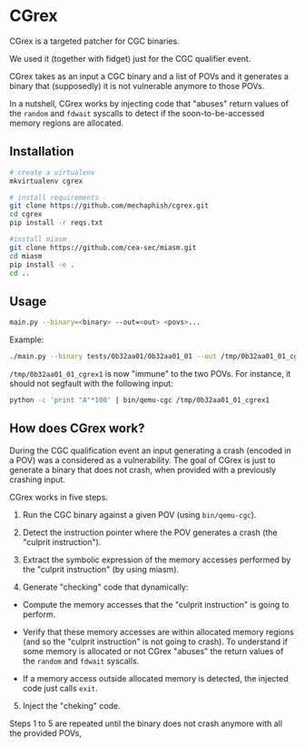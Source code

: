 # CGrex
CGrex is a targeted patcher for CGC binaries.

We used it (together with fidget) just for the CGC qualifier event.

CGrex takes as an input a CGC binary and a list of POVs and it generates a binary that (supposedly) it is not vulnerable anymore to those POVs. 

In a nutshell, CGrex works by injecting code that "abuses" return values of the `random` and `fdwait` syscalls to detect if the soon-to-be-accessed memory regions are allocated.


## Installation
```bash
# create a virtualenv
mkvirtualenv cgrex

# install requirements
git clone https://github.com/mechaphish/cgrex.git
cd cgrex
pip install -r reqs.txt

#install miasm
git clone https://github.com/cea-sec/miasm.git
cd miasm
pip install -e .
cd ..
```

## Usage
```bash
main.py --binary=<binary> --out=<out> <povs>...
```
Example:
```bash
./main.py --binary tests/0b32aa01/0b32aa01_01 --out /tmp/0b32aa01_01_cgrex1 tests/0b32aa01/0b32aa01_01.xml tests/0b32aa01/0b32aa01_02.xml
```
`/tmp/0b32aa01_01_cgrex1` is now "immune" to the two POVs.
For instance, it should not segfault with the following input:
```bash
python -c 'print "A"*100' | bin/qemu-cgc /tmp/0b32aa01_01_cgrex1
```

## How does CGrex work?
During the CGC qualification event an input generating a crash (encoded in a POV) was a considered as a vulnerability. The goal of CGrex is just to generate a binary that does not crash, when provided with a previously crashing input.

CGrex works in five steps.
1) Run the CGC binary against a given POV (using `bin/qemu-cgc`).

2) Detect the instruction pointer where the POV generates a crash (the "culprit instruction").

3) Extract the symbolic expression of the memory accesses performed by the "culprit instruction" (by using miasm).

4) Generate "checking" code that dynamically:

* Compute the memory accesses that the "culprit instruction" is going to perform.

* Verify that these memory accesses are within allocated memory regions (and so the "culprit instruction" is not going to crash). To understand if some memory is allocated or not CGrex "abuses" the return values of the `random` and `fdwait` syscalls.

* If a memory access outside allocated memory is detected, the injected code just calls `exit`.

5) Inject the "cheking" code.

Steps 1 to 5 are repeated until the binary does not crash anymore with all the provided POVs,


